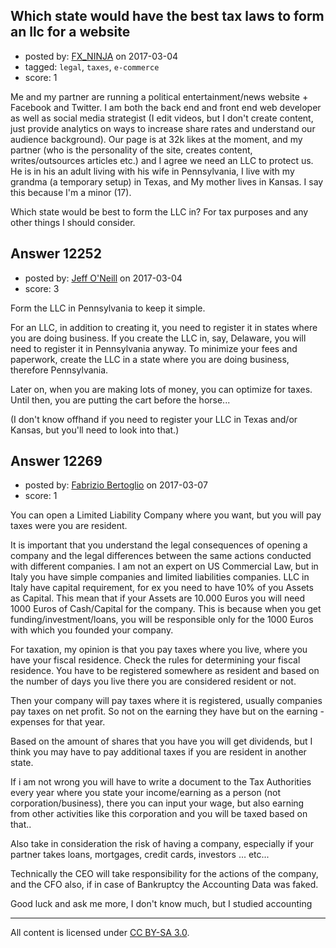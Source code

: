 ## Which state would have the best tax laws to form an llc for a website

- posted by: [FX_NINJA](https://stackexchange.com/users/5632461/fx-ninja) on 2017-03-04
- tagged: `legal`, `taxes`, `e-commerce`
- score: 1

Me and my partner are running a political entertainment/news website + Facebook and Twitter. I am both the back end and front end web developer as well as social media strategist (I edit videos, but I don't create content, just provide analytics on ways to increase share rates and understand our audience background). Our page is at 32k likes at the moment, and my partner (who is the personality of the site, creates content, writes/outsources articles etc.) and I agree we need an LLC to protect us. He is in his an adult living with his wife in Pennsylvania, I live with my grandma (a temporary setup) in Texas, and My mother lives in Kansas. I say this because I'm a minor (17). 

Which state would be best to form the LLC in? For tax purposes and any other things I should consider.


## Answer 12252

- posted by: [Jeff O'Neill](https://stackexchange.com/users/46273/jeff-o-neill) on 2017-03-04
- score: 3

Form the LLC in Pennsylvania to keep it simple.

For an LLC, in addition to creating it, you need to register it in states where you are doing business.  If you create the LLC in, say, Delaware, you will need to register it in Pennsylvania anyway.  To minimize your fees and paperwork, create the LLC in a state where you are doing business, therefore Pennsylvania.

Later on, when you are making lots of money, you can optimize for taxes.  Until then, you are putting the cart before the horse...

(I don't know offhand if you need to register your LLC in Texas and/or Kansas, but you'll need to look into that.)


## Answer 12269

- posted by: [Fabrizio Bertoglio](https://stackexchange.com/users/9849224/fabrizio-bertoglio) on 2017-03-07
- score: 1

You can open a Limited Liability Company where you want, but you will pay taxes were you are resident.

It is important that you understand the legal consequences of opening a company and the legal differences between the same actions conducted with different companies. I am not an expert on US Commercial Law, but in Italy you have simple companies and limited liabilities companies. LLC in Italy have capital requirement, for ex you need to have 10% of you Assets as Capital. This mean that if your Assets are 10.000 Euros you will need 1000 Euros of Cash/Capital for the company. This is because when you get funding/investment/loans, you will be responsible only for the 1000 Euros with which you founded your company.

For taxation, my opinion is that you pay taxes where you live, where you have your fiscal residence. Check the rules for determining your fiscal residence.
You have to be registered somewhere as resident and based on the number of days you live there you are considered resident or not.

Then your company will pay taxes where it is registered, usually companies pay taxes on net profit. So not on the earning they have but on the earning - expenses for that year. 

Based on the amount of shares that you have you will get dividends, but I think you may have to pay additional taxes if you are resident in another state.

If i am not wrong you will have to write a document to the Tax Authorities every year where you state your income/earning as a person (not corporation/business), there you can input your wage, but also earning from other activities like this corporation and you will be taxed based on that..

Also take in consideration the risk of having a company, especially if your partner takes loans, mortgages, credit cards, investors ... etc...

Technically the CEO will take responsibility for the actions of the company, and the CFO also, if in case of Bankruptcy the Accounting Data was faked.

Good luck and ask me more, I don't know much, but I studied accounting



---

All content is licensed under [CC BY-SA 3.0](https://creativecommons.org/licenses/by-sa/3.0/).
